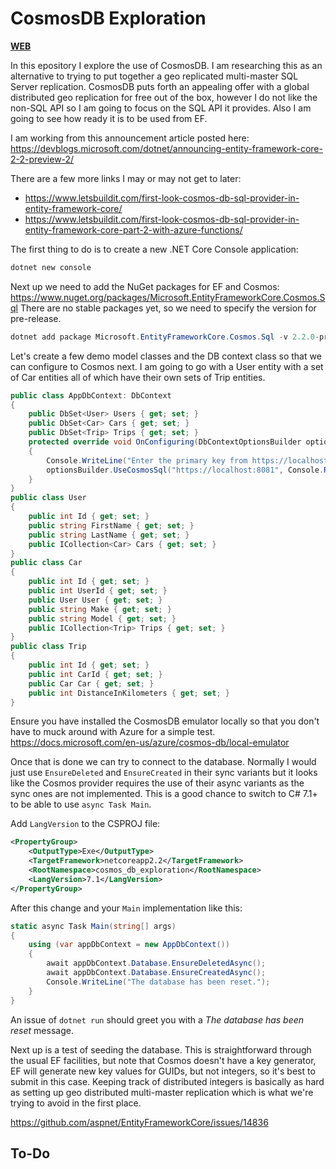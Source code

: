 # CosmosDB Exploration

[**WEB**](https://tomashubelbauer.github.io/cosmos-db-exploration)

In this epository I explore the use of CosmosDB. I am researching this as an
alternative to trying to put together a geo replicated multi-master SQL Server
replication. CosmosDB puts forth an appealing offer with a global distributed
geo replication for free out of the box, however I do not like the non-SQL API
so I am going to focus on the SQL API it provides. Also I am going to see how
ready it is to be used from EF.

I am working from this announcement article posted here:
https://devblogs.microsoft.com/dotnet/announcing-entity-framework-core-2-2-preview-2/

There are a few more links I may or may not get to later:
- https://www.letsbuildit.com/first-look-cosmos-db-sql-provider-in-entity-framework-core/
- https://www.letsbuildit.com/first-look-cosmos-db-sql-provider-in-entity-framework-core-part-2-with-azure-functions/

The first thing to do is to create a new .NET Core Console application:

```powershell
dotnet new console
```

Next up we need to add the NuGet packages for EF and Cosmos:
https://www.nuget.org/packages/Microsoft.EntityFrameworkCore.Cosmos.Sql
There are no stable packages yet, so we need to specify the version for pre-release.

```powershell
dotnet add package Microsoft.EntityFrameworkCore.Cosmos.Sql -v 2.2.0-preview2-35157
```

Let's create a few demo model classes and the DB context class so that we can
configure to Cosmos next. I am going to go with a User entity with a set of Car
entities all of which have their own sets of Trip entities.

```csharp
public class AppDbContext: DbContext
{
    public DbSet<User> Users { get; set; }
    public DbSet<Car> Cars { get; set; }
    public DbSet<Trip> Trips { get; set; }
    protected override void OnConfiguring(DbContextOptionsBuilder optionsBuilder)
    {
        Console.WriteLine("Enter the primary key from https://localhost:8081/_explorer/index.html:");
        optionsBuilder.UseCosmosSql("https://localhost:8081", Console.ReadLine(), nameof(cosmos_db_exploration));
    }
}
public class User
{
    public int Id { get; set; }
    public string FirstName { get; set; }
    public string LastName { get; set; }
    public ICollection<Car> Cars { get; set; }
}
public class Car
{
    public int Id { get; set; }
    public int UserId { get; set; }
    public User User { get; set; }
    public string Make { get; set; }
    public string Model { get; set; }
    public ICollection<Trip> Trips { get; set; }
}
public class Trip
{
    public int Id { get; set; }
    public int CarId { get; set; }
    public Car Car { get; set; }
    public int DistanceInKilometers { get; set; }
}
```

Ensure you have installed the CosmosDB emulator locally so that you don't have to
muck around with Azure for a simple test.
https://docs.microsoft.com/en-us/azure/cosmos-db/local-emulator

Once that is done we can try to connect to the database. Normally I would just use
`EnsureDeleted` and `EnsureCreated` in their sync variants but it looks like the
Cosmos provider requires the use of their async variants as the sync ones are not
implemented. This is a good chance to switch to C# 7.1+ to be able to use
`async Task Main`.

Add `LangVersion` to the CSPROJ file:

```xml
<PropertyGroup>
    <OutputType>Exe</OutputType>
    <TargetFramework>netcoreapp2.2</TargetFramework>
    <RootNamespace>cosmos_db_exploration</RootNamespace>
    <LangVersion>7.1</LangVersion>
</PropertyGroup>
```

After this change and your `Main` implementation like this:

```csharp
static async Task Main(string[] args)
{
    using (var appDbContext = new AppDbContext())
    {
        await appDbContext.Database.EnsureDeletedAsync();
        await appDbContext.Database.EnsureCreatedAsync();
        Console.WriteLine("The database has been reset.");
    }
}
```

An issue of `dotnet run` should greet you with a *The database has been reset*
message.

Next up is a test of seeding the database. This is straightforward through the
usual EF facilities, but note that Cosmos doesn't have a key generator, EF will
generate new key values for GUIDs, but not integers, so it's best to submit in
this case. Keeping track of distributed integers is basically as hard as setting
up geo distributed multi-master replication which is what we're trying to avoid
in the first place.

https://github.com/aspnet/EntityFrameworkCore/issues/14836

## To-Do
